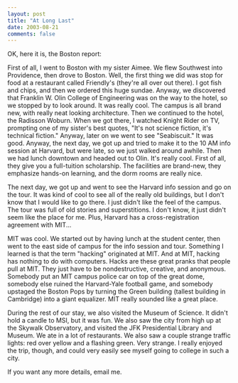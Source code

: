 ```yaml
---
layout: post
title: "At Long Last"
date: 2003-08-21
comments: false
---
```

OK, here it is, the Boston report:




First of all, I went to Boston with my sister Aimee. We flew Southwest into
Providence, then drove to Boston. Well, the first thing we did was stop for
food at a restaurant called Friendly's (they're all over out there). I got
fish and chips, and then we ordered this huge sundae. Anyway, we discovered
that Franklin W. Olin College of Engineering was on the way to the hotel, so
we stopped by to look around. It was really cool. The campus is all brand new,
with really neat looking architecture. Then we continued to the hotel, the
Radisson Woburn. When we got there, I watched Knight Rider on TV, prompting
one of my sister's best quotes, "It's not science fiction, it's technical
fiction." Anyway, later on we went to see "Seabiscuit." It was good. Anyway,
the next day, we got up and tried to make it to the 10 AM info session at
Harvard, but were late, so we just walked around awhile. Then we had lunch
downtown and headed out to Olin. It's really cool. First of all, they give you
a full-tuition scholarship. The facilities are brand-new, they emphasize
hands-on learning, and the dorm rooms are really nice.




The next day, we got up and went to see the Harvard info session and go on the
tour. It was kind of cool to see all of the really old buildings, but I don't
know that I would like to go there. I just didn't like the feel of the campus.
The tour was full of old stories and superstitions. I don't know, it just
didn't seem like the place for me. Plus, Harvard has a cross-registration
agreement with MIT...




MIT was cool. We started out by having lunch at the student center, then went
to the east side of campus for the info session and tour. Something I learned
is that the term "hacking" originated at MIT. And at MIT, hacking has nothing
to do with computers. Hacks are these great pranks that people pull at MIT.
They just have to be nondestructive, creative, and anonymous. Somebody put an
MIT campus police car on top of the great dome, somebody else ruined the
Harvard-Yale football game, and somebody upstaged the Boston Pops by turning
the Green building (tallest building in Cambridge) into a giant equalizer. MIT
really sounded like a great place.




During the rest of our stay, we also visited the Museum of Science. It didn't
hold a candle to MSI, but it was fun. We also saw the city from high up at the
Skywalk Observatory, and visited the JFK Presidential Library and Museum. We
ate in a lot of restaurants. We also saw a couple strange traffic lights: red
over yellow and a flashing green. Very strange. I really enjoyed the trip,
though, and could very easily see myself going to college in such a city.




If you want any more details, email me.
